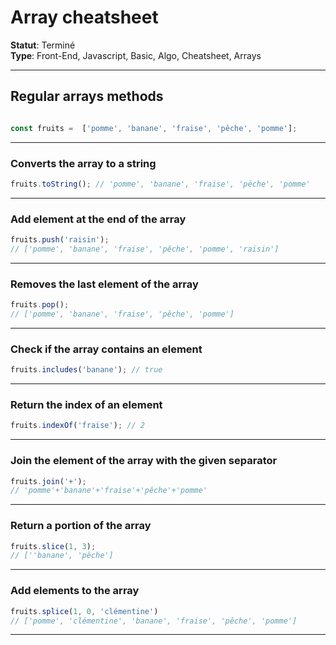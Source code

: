 # Array cheatsheet

**Statut**: Terminé  
**Type**: Front-End, Javascript, Basic, Algo, Cheatsheet, Arrays

___

## Regular arrays methods

```javascript

const fruits =  ['pomme', 'banane', 'fraise', 'pêche', 'pomme'];
```

___

### **Converts the array to a string**

```javascript
fruits.toString(); // 'pomme', 'banane', 'fraise', 'pêche', 'pomme'
```

___

### **Add element at the end of the array**

```javascript
fruits.push('raisin');
// ['pomme', 'banane', 'fraise', 'pêche', 'pomme', 'raisin']
```

___

### **Removes the last element of the array**

```javascript
fruits.pop();
// ['pomme', 'banane', 'fraise', 'pêche', 'pomme']
```

___

### **Check if the array contains an element**

```javascript
fruits.includes('banane'); // true
```

___

### **Return the index of an element**

```javascript
fruits.indexOf('fraise'); // 2
```

___

### **Join the element of the array with the given separator**

```javascript
fruits.join('+');
// 'pomme'+'banane'+'fraise'+'pêche'+'pomme'
```

___

### **Return a portion of the array**

```javascript
fruits.slice(1, 3);
// [''banane', 'pêche']
```

___

### **Add elements to the array**

```javascript
fruits.splice(1, 0, 'clémentine')
// ['pomme', 'clémentine', 'banane', 'fraise', 'pêche', 'pomme']
```

___
